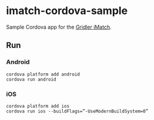 # imatch-cordova-sample
Sample Cordova app for the [Gridler iMatch](https://imatch.gridler.com/).

## Run
### Android
```
cordova platform add android
cordova run android
```
### iOS
```
cordova platform add ios
cordova run ios --buildFlags=”-UseModernBuildSystem=0”
```
